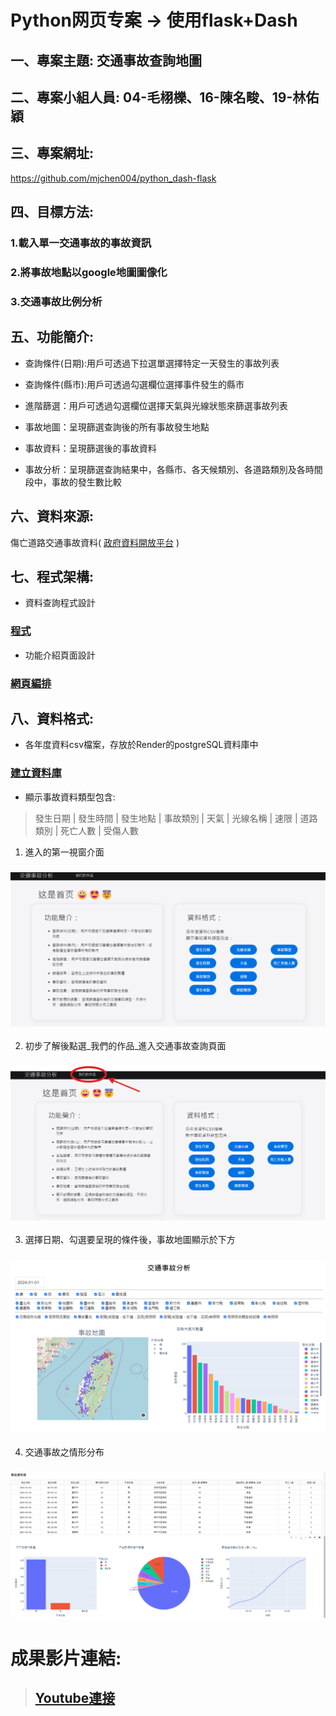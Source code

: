 # Python网页专案 -> 使用flask+Dash
## 一、專案主題: 交通事故查詢地圖
## 二、專案小組人員: 04-毛栩櫟、16-陳名畯、19-林佑穎
## 三、專案網址:
https://github.com/mjchen004/python_dash-flask
## 四、目標方法:
### 1.載入單一交通事故的事故資訊
### 2.將事故地點以google地圖圖像化
### 3.交通事故比例分析
## 五、功能簡介:
* 查詢條件(日期):用戶可透過下拉選單選擇特定一天發生的事故列表

* 查詢條件(縣市):用戶可透過勾選欄位選擇事件發生的縣市

* 進階篩選：用戶可透過勾選欄位選擇天氣與光線狀態來篩選事故列表

* 事故地圖：呈現篩選查詢後的所有事故發生地點

* 事故資料：呈現篩選後的事故資料

* 事故分析：呈現篩選查詢結果中，各縣市、各天候類別、各道路類別及各時間段中，事故的發生數比較

## 六、資料來源:
傷亡道路交通事故資料( [政府資料開放平台](https://data.gov.tw/datasets/search?p=1&size=10&s=_score_desc&rft=%E4%BA%A4%E9%80%9A%E4%BA%8B%E6%95%85) )

## 七、程式架構:
* 資料查詢程式設計
### [程式](./dashboard/dashboard2.py)
* 功能介紹頁面設計
### [網頁編排](./templates/index.html.jinja)

## 八、資料格式:
* 各年度資料csv檔案，存放於Render的postgreSQL資料庫中
### [建立資料庫](./CreateTable.sql)

* 顯示事故資料類型包含:
  
> 發生日期 | 發生時間 | 發生地點 | 事故類別 | 天氣 | 光線名稱 | 速限 | 道路類別 | 死亡人數 | 受傷人數

1. 進入的第一視窗介面
### ![第一个画面](./img/frontpage1.png)
2. 初步了解後點選_我們的作品_進入交通事故查詢頁面
### ![進入頁面](./img/frontpage2.png)
3. 選擇日期、勾選要呈現的條件後，事故地圖顯示於下方
### ![事故資料](./img/map.png)
4. 交通事故之情形分布
### ![資料](./img/data.png)

# 成果影片連結:
> ## [Youtube連接](https://www.youtube.com/watch?v=-T5VEKr6J7M)
